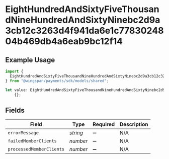 # EightHundredAndSixtyFiveThousandNineHundredAndSixtyNinebc2d9a3cb12c3263d4f941da6e1c7783024804b469db4a6eab9bc12f14

## Example Usage

```typescript
import {
  EightHundredAndSixtyFiveThousandNineHundredAndSixtyNinebc2d9a3cb12c3263d4f941da6e1c7783024804b469db4a6eab9bc12f14,
} from "@wingspan/payments/sdk/models/shared";

let value: EightHundredAndSixtyFiveThousandNineHundredAndSixtyNinebc2d9a3cb12c3263d4f941da6e1c7783024804b469db4a6eab9bc12f14 =
    {};
```

## Fields

| Field                    | Type                     | Required                 | Description              |
| ------------------------ | ------------------------ | ------------------------ | ------------------------ |
| `errorMessage`           | *string*                 | :heavy_minus_sign:       | N/A                      |
| `failedMemberClients`    | *number*                 | :heavy_minus_sign:       | N/A                      |
| `processedMemberClients` | *number*                 | :heavy_minus_sign:       | N/A                      |